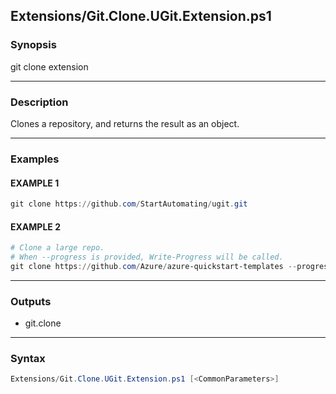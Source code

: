 Extensions/Git.Clone.UGit.Extension.ps1
---------------------------------------




### Synopsis
git clone extension



---


### Description

Clones a repository, and returns the result as an object.



---


### Examples
#### EXAMPLE 1
```PowerShell
git clone https://github.com/StartAutomating/ugit.git
```

#### EXAMPLE 2
```PowerShell
# Clone a large repo.
# When --progress is provided, Write-Progress will be called.
git clone https://github.com/Azure/azure-quickstart-templates --progress
```



---


### Outputs
* git.clone






---


### Syntax
```PowerShell
Extensions/Git.Clone.UGit.Extension.ps1 [<CommonParameters>]
```
